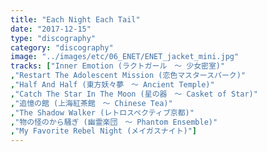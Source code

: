 ```yaml
---
title: "Each Night Each Tail"
date: "2017-12-15"
type: "discography"
category: "discography"
image: "../images/etc/06_ENET/ENET_jacket_mini.jpg"
tracks: ["Inner Emotion (ラクトガール　～ 少女密室)"
,"Restart The Adolescent Mission (恋色マスタースパーク)"
,"Half And Half (東方妖々夢　～ Ancient Temple)"
,"Catch The Star In The Moon (星の器　～ Casket of Star)"
,"追憶の館 (上海紅茶館　～ Chinese Tea)"
,"The Shadow Walker (レトロスペクティブ京都)"
,"物の怪のから騒ぎ (幽霊楽団　～ Phantom Ensemble)"
,"My Favorite Rebel Night (メイガスナイト)"]
---
```

